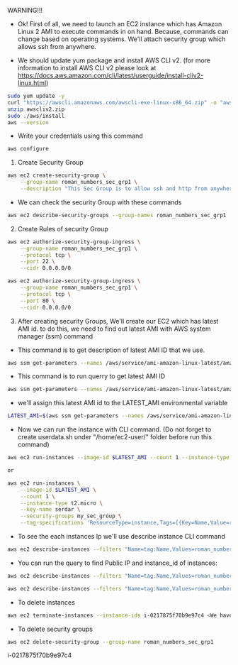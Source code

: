 WARNING!!!

- Ok! First of all, we need to launch an EC2 instance which has Amazon Linux 2 AMI to execute commands in on hand. Because, commands can change based on operating systems. We'll attach security group which allows ssh from anywhere.

- We should update yum package and install AWS CLI v2. (for more information to install AWS CLI v2 please look at https://docs.aws.amazon.com/cli/latest/userguide/install-cliv2-linux.html)
```bash
sudo yum update -y
curl "https://awscli.amazonaws.com/awscli-exe-linux-x86_64.zip" -o "awscliv2.zip"
unzip awscliv2.zip
sudo ./aws/install
aws --version
```

- Write your credentials using this command
```bash
aws configure
```

1. Create Security Group

```bash
aws ec2 create-security-group \
    --group-name roman_numbers_sec_grp1 \
    --description "This Sec Group is to allow ssh and http from anywhere"
```

- We can check the security Group with these commands
```bash
aws ec2 describe-security-groups --group-names roman_numbers_sec_grp1
```

2. Create Rules of security Group

```bash
aws ec2 authorize-security-group-ingress \
    --group-name roman_numbers_sec_grp1 \
    --protocol tcp \
    --port 22 \
    --cidr 0.0.0.0/0

aws ec2 authorize-security-group-ingress \
    --group-name roman_numbers_sec_grp1 \
    --protocol tcp \
    --port 80 \
    --cidr 0.0.0.0/0
```

3. After creating security Groups, We'll create our EC2 which has latest AMI id. to do this, we need to find out latest AMI with AWS system manager (ssm) command

- This command is to get description of latest AMI ID that we use.
```bash
aws ssm get-parameters --names /aws/service/ami-amazon-linux-latest/amzn2-ami-hvm-x86_64-gp2 --region us-east-1
```

- This command is to run querry to get latest AMI ID
```bash
aws ssm get-parameters --names /aws/service/ami-amazon-linux-latest/amzn2-ami-hvm-x86_64-gp2 --query 'Parameters[0].[Value]' --output text
```

- we'll assign this latest AMI id to the LATEST_AMI environmental variable

```bash
LATEST_AMI=$(aws ssm get-parameters --names /aws/service/ami-amazon-linux-latest/amzn2-ami-hvm-x86_64-gp2 --query 'Parameters[0].[Value]' --output text)
```

- Now we can run the instance with CLI command. (Do not forget to create userdata.sh under "/home/ec2-user/" folder before run this command)

```bash
aws ec2 run-instances --image-id $LATEST_AMI --count 1 --instance-type t2.micro --key-name first_key --security-groups roman_numbers_sec_grp1 --tag-specifications 'ResourceType=instance,Tags=[{Key=Name,Value=roman_numbers}]' --user-data file:///home/ec2-user/userdata.sh

or

aws ec2 run-instances \
    --image-id $LATEST_AMI \
    --count 1 \
    --instance-type t2.micro \
    --key-name serdar \
    --security-groups my_sec_group \
    --tag-specifications 'ResourceType=instance,Tags=[{Key=Name,Value=roman_numbers}]'
```

- To see the each instances Ip we'll use describe instance CLI command
```bash
aws ec2 describe-instances --filters "Name=tag:Name,Values=roman_numbers"
```

- You can run the query to find Public IP and instance_id of instances:
```bash
aws ec2 describe-instances --filters "Name=tag:Name,Values=roman_numbers" --query 'Reservations[].Instances[].PublicIpAddress[]'

aws ec2 describe-instances --filters "Name=tag:Name,Values=roman_numbers" --query 'Reservations[].Instances[].InstanceId[]'
```

- To delete instances
```bash 
aws ec2 terminate-instances --instance-ids i-0217875f70b9e97c4 <We have already learned this id with query on above>
```
- To delete security groups
```bash
aws ec2 delete-security-group --group-name roman_numbers_sec_grp1
```
i-0217875f70b9e97c4
